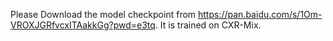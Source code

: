 Please Download the model checkpoint from https://pan.baidu.com/s/1Om-VROXJGRfvcxITAakkGg?pwd=e3tq. It is trained on CXR-Mix.
